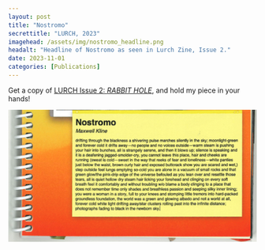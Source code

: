 ```yaml
---
layout: post
title: "Nostromo"
secrettitle: "LURCH, 2023"
imagehead: /assets/img/nostromo_headline.png
headalt: "Headline of Nostromo as seen in Lurch Zine, Issue 2."
date: 2023-11-01
categories: [Publications]
---
```


Get a copy of <a href ="https://lurchzine.bigcartel.com/product/issue-02-rabbit-hole">LURCH Issue 2: _RABBIT HOLE_</a>, and hold my piece in your hands!

<img src="/assets/img/nostromo_full.png" alt="Nostromo-as-seen-in-Lurch-Zine,-Issue-2." width="790">